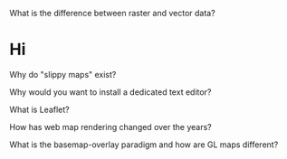 What is the difference between raster and vector data?
# Hi

Why do "slippy maps" exist?


Why would you want to install a dedicated text editor?


What is Leaflet?


How has web map rendering changed over the years?


What is the basemap-overlay paradigm and how are GL maps different?
